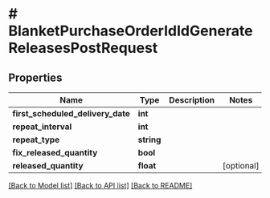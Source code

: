 # # BlanketPurchaseOrderIdIdGenerateReleasesPostRequest

## Properties

Name | Type | Description | Notes
------------ | ------------- | ------------- | -------------
**first_scheduled_delivery_date** | **int** |  |
**repeat_interval** | **int** |  |
**repeat_type** | **string** |  |
**fix_released_quantity** | **bool** |  |
**released_quantity** | **float** |  | [optional]

[[Back to Model list]](../../README.md#models) [[Back to API list]](../../README.md#endpoints) [[Back to README]](../../README.md)
